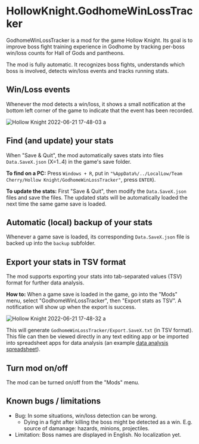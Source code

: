 # HollowKnight.GodhomeWinLossTracker

GodhomeWinLossTracker is a mod for the game Hollow Knight. Its goal is to improve boss fight training experience in Godhome by tracking per-boss win/loss counts for Hall of Gods and pantheons.

The mod is fully automatic. It recognizes boss fights, understands which boss is involved, detects win/loss events and tracks running stats.


## Win/Loss events

Whenever the mod detects a win/loss, it shows a small notification at the bottom left corner of the game to indicate that the event has been recorded.

![Hollow Knight 2022-06-21 17-48-03 a](https://user-images.githubusercontent.com/14790745/174921467-d980e3f8-1230-45ba-a8b9-acfed7b93d56.png)


## Find (and update) your stats

When "Save & Quit", the mod automatically saves stats into files `Data.SaveX.json` (X=1..4) in the game's save folder.

**To find on a PC:** Press `Windows + R`, put in `"%AppData%/../LocalLow/Team Cherry/Hollow Knight/GodhomeWinLossTracker"`, press `ENTER`).

**To update the stats:** First "Save & Quit", then modify the `Data.SaveX.json` files and save the files. The updated stats will be automatically loaded the next time the same game save is loaded.


## Automatic (local) backup of your stats

Whenever a game save is loaded, its corresponding `Data.SaveX.json` file is backed up into the `backup` subfolder.


## Export your stats in TSV format

The mod supports exporting your stats into tab-separated values (TSV) format for further data analysis.

**How to:** When a game save is loaded in the game, go into the "Mods" menu, select "GodhomeWinLossTracker", then "Export stats as TSV". A notification will show up when the export is success.

![Hollow Knight 2022-06-21 17-48-32 a](https://user-images.githubusercontent.com/14790745/174921490-2089c19b-f5cb-420e-b2df-724bf16e68ed.png)

This will generate `GodhomeWinLossTracker/Export.SaveX.txt` (in TSV format). This file can then be viewed directly in any text editing app or be imported into spreadsheet apps for data analysis (an example [data analysis spreadsheet](https://docs.google.com/spreadsheets/d/1_hglw_48YHSVsaKsA3nuqnbMoC0DbbKKl-uB-i44FbM/edit?usp=sharing)).


## Turn mod on/off

The mod can be turned on/off from the "Mods" menu.


## Known bugs / limitations

* Bug: In some situations, win/loss detection can be wrong.
  * Dying in a fight after killing the boss might be detected as a win. E.g. source of damanage: hazards, minions, projectiles.
* Limitation: Boss names are displayed in English. No localization yet.
